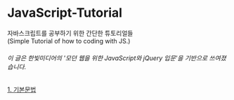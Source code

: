 # JavaScript-Tutorial
자바스크립트를 공부하기 위한 간단한 튜토리얼들  
(Simple Tutorial of how to coding with JS.)  
###### 이 글은 한빛미디어의 '모던 웹을 위한 JavaScript와 jQuery 입문'을 기반으로 쓰여졌습니다.  

[1. 기본문법](https://github.com/yjs03057/JavaScript-Tutorial/tree/master/1.%20%EA%B8%B0%EB%B3%B8%EB%AC%B8%EB%B2%95)
